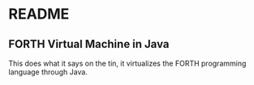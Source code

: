 # README
## FORTH Virtual Machine in Java
This does what it says on the tin, it virtualizes the FORTH programming language through Java.
